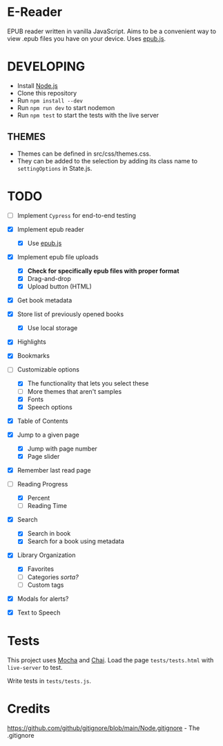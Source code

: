 # E-Reader

EPUB reader written in vanilla JavaScript.
Aims to be a convenient way to view .epub files
you have on your device.
Uses [epub.js](https://github.com/futurepress/epub.js/).

# DEVELOPING

- Install [Node.js](https://nodejs.org/en/)
- Clone this repository
- Run `npm install --dev`
- Run `npm run dev` to start nodemon
- Run `npm test` to start the tests with the live server

## THEMES

- Themes can be defined in src/css/themes.css.
- They can be added to the selection by adding its class name to `settingOptions` in State.js.

# TODO

- [ ] Implement `Cypress` for end-to-end testing
- [x] Implement epub reader
  - [x] Use [epub.js](https://github.com/futurepress/epub.js/)
- [x] Implement epub file uploads
  - [x] **Check for specifically epub files with proper format**
  - [x] Drag-and-drop
  - [x] Upload button (HTML)
- [x] Get book metadata
- [x] Store list of previously opened books
  - [x] Use local storage
- [x] Highlights
- [x] Bookmarks
- [ ] Customizable options
  - [x] The functionality that lets you select these
  - [ ] More themes that aren't samples
  - [x] Fonts
  - [x] Speech options
- [x] Table of Contents
- [x] Jump to a given page
  - [x] Jump with page number
  - [x] Page slider
- [x] Remember last read page
- [ ] Reading Progress
  - [x] Percent
  - [ ] Reading Time
- [x] Search
  - [x] Search in book
  - [x] Search for a book using metadata
- [x] Library Organization
  - [x] Favorites
  - [ ] Categories _sorta?_
  - [ ] Custom tags
- [x] Modals for alerts?
- [x] Text to Speech


# Tests

This project uses [Mocha](https://mochajs.org/) and [Chai](https://www.chaijs.com/).
Load the page `tests/tests.html` with `live-server` to test.

Write tests in `tests/tests.js`.

# Credits

https://github.com/github/gitignore/blob/main/Node.gitignore - The .gitignore
